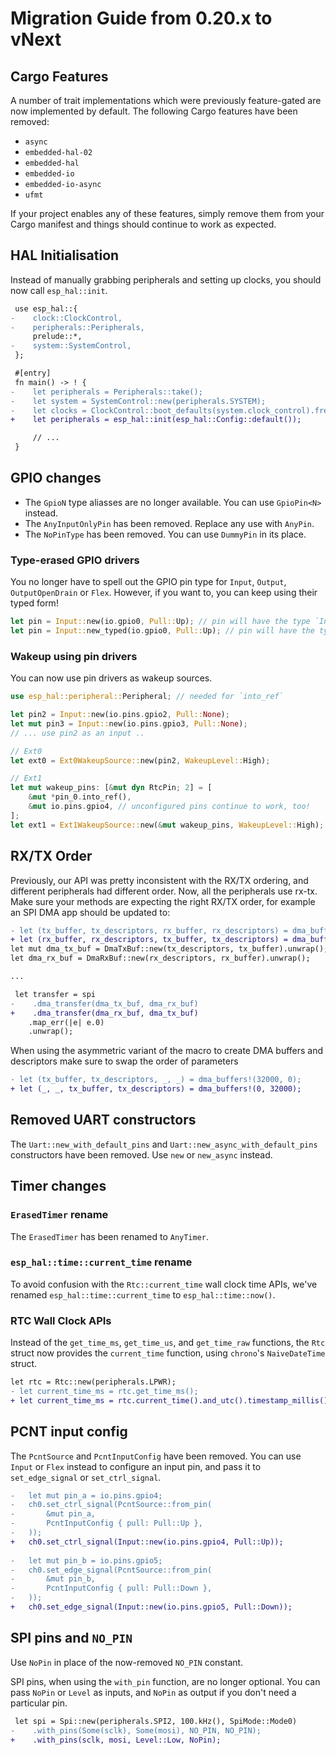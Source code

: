 # Migration Guide from 0.20.x to vNext

## Cargo Features

A number of trait implementations which were previously feature-gated are now implemented by default. The following Cargo features have been removed:

- `async`
- `embedded-hal-02`
- `embedded-hal`
- `embedded-io`
- `embedded-io-async`
- `ufmt`

If your project enables any of these features, simply remove them from your Cargo manifest and things should continue to work as expected.

## HAL Initialisation

Instead of manually grabbing peripherals and setting up clocks, you should now call `esp_hal::init`.

```diff
 use esp_hal::{
-    clock::ClockControl,
-    peripherals::Peripherals,
     prelude::*,
-    system::SystemControl,
 };

 #[entry]
 fn main() -> ! {
-    let peripherals = Peripherals::take();
-    let system = SystemControl::new(peripherals.SYSTEM);
-    let clocks = ClockControl::boot_defaults(system.clock_control).freeze();
+    let peripherals = esp_hal::init(esp_hal::Config::default());

     // ...
 }
```

## GPIO changes

 - The `GpioN` type aliasses are no longer available. You can use `GpioPin<N>` instead.
 - The `AnyInputOnlyPin` has been removed. Replace any use with `AnyPin`.
 - The `NoPinType` has been removed. You can use `DummyPin` in its place.

### Type-erased GPIO drivers

You no longer have to spell out the GPIO pin type for `Input`, `Output`, `OutputOpenDrain` or `Flex`.
However, if you want to, you can keep using their typed form!

```rust
let pin = Input::new(io.gpio0, Pull::Up); // pin will have the type `Input<'some>` (or `Input<'some, AnyPin>` if you want to be explicit about it)
let pin = Input::new_typed(io.gpio0, Pull::Up); // pin will have the type `Input<'some, GpioPin<0>>`
```

### Wakeup using pin drivers

You can now use pin drivers as wakeup sources.

```rust
use esp_hal::peripheral::Peripheral; // needed for `into_ref`

let pin2 = Input::new(io.pins.gpio2, Pull::None);
let mut pin3 = Input::new(io.pins.gpio3, Pull::None);
// ... use pin2 as an input ..

// Ext0
let ext0 = Ext0WakeupSource::new(pin2, WakeupLevel::High);

// Ext1
let mut wakeup_pins: [&mut dyn RtcPin; 2] = [
    &mut *pin_0.into_ref(),
    &mut io.pins.gpio4, // unconfigured pins continue to work, too!
];
let ext1 = Ext1WakeupSource::new(&mut wakeup_pins, WakeupLevel::High);
```

## RX/TX Order

Previously, our API was pretty inconsistent with the RX/TX ordering, and different peripherals had different order. Now, all
the peripherals use rx-tx. Make sure your methods are expecting the right RX/TX order, for example an SPI DMA app should be updated to:

```diff
- let (tx_buffer, tx_descriptors, rx_buffer, rx_descriptors) = dma_buffers!(4);
+ let (rx_buffer, rx_descriptors, tx_buffer, tx_descriptors) = dma_buffers!(4);
let mut dma_tx_buf = DmaTxBuf::new(tx_descriptors, tx_buffer).unwrap();
let dma_rx_buf = DmaRxBuf::new(rx_descriptors, rx_buffer).unwrap();

...

 let transfer = spi
-    .dma_transfer(dma_tx_buf, dma_rx_buf)
+    .dma_transfer(dma_rx_buf, dma_tx_buf)
    .map_err(|e| e.0)
    .unwrap();
```

When using the asymmetric variant of the macro to create DMA buffers and descriptors make sure to swap the order of parameters

```diff
- let (tx_buffer, tx_descriptors, _, _) = dma_buffers!(32000, 0);
+ let (_, _, tx_buffer, tx_descriptors) = dma_buffers!(0, 32000);
```

## Removed UART constructors

The `Uart::new_with_default_pins` and `Uart::new_async_with_default_pins` constructors
have been removed. Use `new` or `new_async` instead.

## Timer changes

### `ErasedTimer` rename

The `ErasedTimer` has been renamed to `AnyTimer`.

### `esp_hal::time::current_time` rename

To avoid confusion with the `Rtc::current_time` wall clock time APIs, we've renamed `esp_hal::time::current_time` to `esp_hal::time::now()`.

### RTC Wall Clock APIs

Instead of the `get_time_ms`, `get_time_us`, and `get_time_raw` functions, the `Rtc` struct now provides the `current_time` function, using `chrono`'s `NaiveDateTime` struct.

```diff
let rtc = Rtc::new(peripherals.LPWR);
- let current_time_ms = rtc.get_time_ms();
+ let current_time_ms = rtc.current_time().and_utc().timestamp_millis(); // assuming UTC
```

## PCNT input config

The `PcntSource` and `PcntInputConfig` have been removed. You can use `Input` or `Flex` instead to
configure an input pin, and pass it to `set_edge_signal` or `set_ctrl_signal`.

```diff
-   let mut pin_a = io.pins.gpio4;
-   ch0.set_ctrl_signal(PcntSource::from_pin(
-       &mut pin_a,
-       PcntInputConfig { pull: Pull::Up },
-   ));
+   ch0.set_ctrl_signal(Input::new(io.pins.gpio4, Pull::Up));
 
-   let mut pin_b = io.pins.gpio5;
-   ch0.set_edge_signal(PcntSource::from_pin(
-       &mut pin_b,
-       PcntInputConfig { pull: Pull::Down },
-   ));
+   ch0.set_edge_signal(Input::new(io.pins.gpio5, Pull::Down));
```

## SPI pins and `NO_PIN`

Use `NoPin` in place of the now-removed `NO_PIN` constant.

SPI pins, when using the `with_pin` function, are no longer optional.
You can pass `NoPin` or `Level` as inputs, and `NoPin` as output if you don't need a particular pin.

```diff
 let spi = Spi::new(peripherals.SPI2, 100.kHz(), SpiMode::Mode0)
-    .with_pins(Some(sclk), Some(mosi), NO_PIN, NO_PIN);
+    .with_pins(sclk, mosi, Level::Low, NoPin);
```
